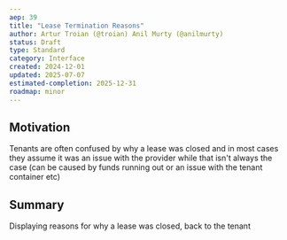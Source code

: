 ```yaml
---
aep: 39
title: "Lease Termination Reasons"
author: Artur Troian (@troian) Anil Murty (@anilmurty)
status: Draft
type: Standard
category: Interface
created: 2024-12-01
updated: 2025-07-07
estimated-completion: 2025-12-31
roadmap: minor
---
```


## Motivation

Tenants are often confused by why a lease was closed and in most cases they assume it was an issue with the provider while that isn't always the case (can be caused by funds running out or an issue with the tenant container etc)

## Summary

Displaying reasons for why a lease was closed, back to the tenant